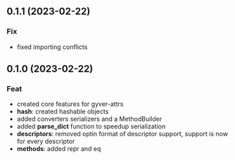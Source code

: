 ## 0.1.1 (2023-02-22)

### Fix

- fixed importing conflicts

## 0.1.0 (2023-02-22)

### Feat

- created core features for gyver-attrs
- **hash**: created hashable objects
- added converters serializers and a MethodBuilder
- added __parse_dict__ function to speedup serialization
- **descriptors**: removed optin format of descriptor support, support is now for every descriptor
- **methods**: added repr and eq

